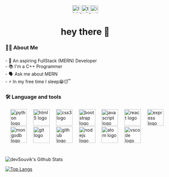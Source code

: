 <div align="center">
  <a href="https://www.linkedin.com/in/harsh-maurya-041a58231" target="_blank">
    <img src="https://img.shields.io/static/v1?message=LinkedIn&logo=linkedin&label=&color=0077B5&logoColor=white&labelColor=&style=for-the-badge" height="25" alt="linkedin logo"  />
  </a>
  <a href="https://twitter.com/harsmaur" target="_blank">
    <img src="https://img.shields.io/static/v1?message=Twitter&logo=twitter&label=&color=1DA1F2&logoColor=white&labelColor=&style=for-the-badge" height="25" alt="twitter logo"  />
  </a>
  <a href="https://www.instagram.com/harsmaur/" target="_blank">
    <img src="https://img.shields.io/static/v1?message=Instagram&logo=instagram&label=&color=E4405F&logoColor=white&labelColor=&style=for-the-badge" height="25" alt="instagram logo"  />
  </a>
</div>

###

<h1 align="center">hey there 👋</h1>

###

<h3 align="left">👩‍💻  About Me</h3>

###

<p align="left">- 🔭 An aspiring FullStack (MERN) Developer<br>- 📚 I'm a C++ Programmer <br>- 🗣 Ask me about MERN <br>- ⚡ In my free time I sleep😁😴</p>

###

<h3 align="left">🛠 Language and tools</h3>

###

<div align="left">
   

  <img width="12" />
  <img src="https://skillicons.dev/icons?i=py" height="52" alt="python logo"  />
  <img width="12" />
  <img src="https://img.shields.io/badge/HTML5-E34F26?logo=html5&logoColor=white&style=for-the-badge" height="52" alt="html5 logo"  />
  <img width="12" />
  <img src="https://img.shields.io/badge/CSS3-1572B6?logo=css3&logoColor=white&style=for-the-badge" height="52" alt="css3 logo"  />
  <img width="12" />
  <img src="https://cdn.jsdelivr.net/gh/devicons/devicon/icons/bootstrap/bootstrap-original.svg" height="52" alt="bootstrap logo"  />
  <img width="12" />
  <img src="https://img.shields.io/badge/JavaScript-F7DF1E?logo=javascript&logoColor=black&style=for-the-badge" height="52" alt="javascript logo"  />
  <img width="12" />
  <img src="https://cdn.simpleicons.org/react/61DAFB" height="52" alt="react logo"  />
  <img width="12" />
  <img src="https://img.shields.io/badge/Express-000000?logo=express&logoColor=white&style=for-the-badge" height="52" alt="express logo"  />
  <img width="12" />
  <img src="https://img.shields.io/badge/MongoDB-47A248?logo=mongodb&logoColor=white&style=for-the-badge" height="52" alt="mongodb logo"  />
  <img width="12" />
  <img src="https://img.shields.io/badge/Git-F05032?logo=git&logoColor=white&style=for-the-badge" height="52" alt="git logo"  />
  <img width="12" />
  <img src="https://img.shields.io/badge/GitHub-181717?logo=github&logoColor=white&style=for-the-badge" height="52" alt="github logo"  />
  <img width="12" />
  <img src="https://img.shields.io/badge/Node.js-339933?logo=nodedotjs&logoColor=white&style=for-the-badge" height="52" alt="nodejs logo"  />
  <img width="12" />
  <img src="https://skillicons.dev/icons?i=atom" height="52" alt="atom logo"  />
  <img width="12" />
  <img src="https://cdn.simpleicons.org/visualstudiocode/007ACC" height="52" alt="vscode logo"  />
</div>

###




<br>

<img align="center" src="https://github-readme-stats.vercel.app/api?username=harsmaur&include_all_commits=true&count_private=true&show_icons=true&line_height=20&title_color=7A7ADB&icon_color=2234AE&text_color=D3D3D3&bg_color=0,000000,130F40" alt="devSouvik's Github Stats">

</br>

[![Top Langs](https://github-readme-stats.vercel.app/api/top-langs/?username=harsmaur&layout=compact&text_color=daf7dc&bg_color=151515)](https://github.com/devSouvik/github-readme-stats)


###


<!---
harsmaur/harsmaur is a ✨ special ✨ repository because its `README.md` (this file) appears on your GitHub profile.
You can click the Preview link to take a look at your changes.
--->
